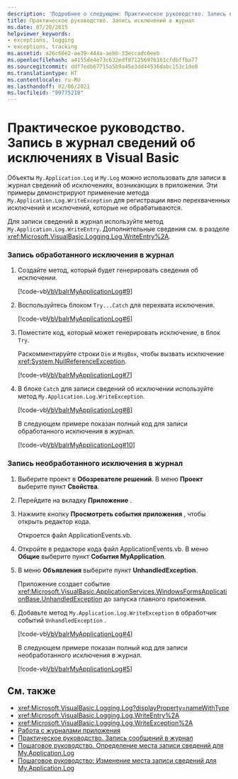 ```yaml
---
description: 'Подробнее о следующем: Практическое руководство. Запись в журнал сведений об исключениях в Visual Basic'
title: Практическое руководство. Запись исключений в журнал
ms.date: 07/20/2015
helpviewer_keywords:
- exceptions, logging
- exceptions, tracking
ms.assetid: a26c60e2-ae39-444a-aebb-33eccadc0eeb
ms.openlocfilehash: a4155de4e73c632edf071256976161cfdbffba77
ms.sourcegitcommit: ddf7edb67715a5b9a45e3dd44536dabc153c1de0
ms.translationtype: HT
ms.contentlocale: ru-RU
ms.lasthandoff: 02/06/2021
ms.locfileid: "99775218"
---
```

# <a name="how-to-log-exceptions-in-visual-basic"></a>Практическое руководство. Запись в журнал сведений об исключениях в Visual Basic

Объекты `My.Application.Log` и `My.Log` можно использовать для записи в журнал сведений об исключениях, возникающих в приложении. Эти примеры демонстрируют применение метода `My.Application.Log.WriteException` для регистрации явно перехваченных исключений и исключений, которые не обрабатываются.  
  
 Для записи сведений в журнал используйте метод `My.Application.Log.WriteEntry`. Дополнительные сведения см. в разделе <xref:Microsoft.VisualBasic.Logging.Log.WriteEntry%2A>.  
  
### <a name="to-log-a-handled-exception"></a>Запись обработанного исключения в журнал  
  
1. Создайте метод, который будет генерировать сведения об исключении.  
  
     [!code-vb[VbVbalrMyApplicationLog#9](~/samples/snippets/visualbasic/VS_Snippets_VBCSharp/VbVbalrMyApplicationLog/VB/Form1.vb#9)]  
  
2. Воспользуйтесь блоком `Try...Catch` для перехвата исключения.  
  
     [!code-vb[VbVbalrMyApplicationLog#6](~/samples/snippets/visualbasic/VS_Snippets_VBCSharp/VbVbalrMyApplicationLog/VB/Form1.vb#6)]  
  
3. Поместите код, который может генерировать исключение, в блок `Try`.  
  
     Раскомментируйте строки `Dim` и `MsgBox`, чтобы вызвать исключение <xref:System.NullReferenceException>.  
  
     [!code-vb[VbVbalrMyApplicationLog#7](~/samples/snippets/visualbasic/VS_Snippets_VBCSharp/VbVbalrMyApplicationLog/VB/Form1.vb#7)]  
  
4. В блоке `Catch` для записи сведений об исключении используйте метод `My.Application.Log.WriteException`.  
  
     [!code-vb[VbVbalrMyApplicationLog#8](~/samples/snippets/visualbasic/VS_Snippets_VBCSharp/VbVbalrMyApplicationLog/VB/Form1.vb#8)]  
  
     В следующем примере показан полный код для записи обработанного исключения в журнал.  
  
     [!code-vb[VbVbalrMyApplicationLog#10](~/samples/snippets/visualbasic/VS_Snippets_VBCSharp/VbVbalrMyApplicationLog/VB/Form1.vb#10)]  
  
### <a name="to-log-an-unhandled-exception"></a>Запись необработанного исключения в журнал  
  
1. Выберите проект в **Обозревателе решений**. В меню **Проект** выберите пункт **Свойства**.  
  
2. Перейдите на вкладку **Приложение** .  
  
3. Нажмите кнопку **Просмотреть события приложения** , чтобы открыть редактор кода.  
  
     Откроется файл ApplicationEvents.vb.  
  
4. Откройте в редакторе кода файл ApplicationEvents.vb. В меню **Общие** выберите пункт **События MyApplication**.  
  
5. В меню **Объявления** выберите пункт **UnhandledException**.  
  
     Приложение создает событие <xref:Microsoft.VisualBasic.ApplicationServices.WindowsFormsApplicationBase.UnhandledException> до запуска главного приложения.  
  
6. Добавьте метод `My.Application.Log.WriteException` в обработчик событий `UnhandledException` .  
  
     [!code-vb[VbVbalrMyApplicationLog#4](~/samples/snippets/visualbasic/VS_Snippets_VBCSharp/VbVbalrMyApplicationLog/VB/MyEventsFake.vb#4)]  
  
     В следующем примере показан полный код для записи необработанного исключения в журнал.  
  
     [!code-vb[VbVbalrMyApplicationLog#5](~/samples/snippets/visualbasic/VS_Snippets_VBCSharp/VbVbalrMyApplicationLog/VB/MyEventsFake.vb#5)]  
  
## <a name="see-also"></a>См. также

- <xref:Microsoft.VisualBasic.Logging.Log?displayProperty=nameWithType>
- <xref:Microsoft.VisualBasic.Logging.Log.WriteEntry%2A>
- <xref:Microsoft.VisualBasic.Logging.Log.WriteException%2A>
- [Работа с журналами приложения](working-with-application-logs.md)
- [Практическое руководство. Запись сообщений в журнал](how-to-write-log-messages.md)
- [Пошаговое руководство. Определение места записи сведений для My.Application.Log](walkthrough-determining-where-my-application-log-writes-information.md)
- [Пошаговое руководство: Изменение места записи сведений для My.Application.Log](walkthrough-changing-where-my-application-log-writes-information.md)
